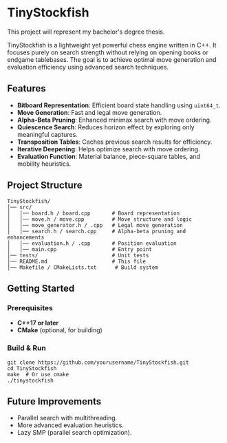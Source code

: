 # TinyStockfish

This project will represent my bachelor's degree thesis. 

TinyStockfish is a lightweight yet powerful chess engine written in C++. It focuses purely on search strength without relying on opening books or endgame tablebases. The goal is to achieve optimal move generation and evaluation efficiency using advanced search techniques. 

## Features
- **Bitboard Representation**: Efficient board state handling using `uint64_t`.
- **Move Generation**: Fast and legal move generation.
- **Alpha-Beta Pruning**: Enhanced minimax search with move ordering.
- **Quiescence Search**: Reduces horizon effect by exploring only meaningful captures.
- **Transposition Tables**: Caches previous search results for efficiency.
- **Iterative Deepening**: Helps optimize search with move ordering.
- **Evaluation Function**: Material balance, piece-square tables, and mobility heuristics.

## Project Structure
```
TinyStockfish/
│── src/
│   │── board.h / board.cpp       # Board representation
│   │── move.h / move.cpp         # Move structure and logic
│   │── move_generator.h / .cpp   # Legal move generation
│   │── search.h / search.cpp     # Alpha-beta pruning and enhancements
│   │── evaluation.h / .cpp       # Position evaluation
│   │── main.cpp                  # Entry point
│── tests/                        # Unit tests
│── README.md                     # This file
│── Makefile / CMakeLists.txt      # Build system
```

## Getting Started
### Prerequisites
- **C++17 or later**
- **CMake** (optional, for building)

### Build & Run
```
git clone https://github.com/yourusername/TinyStockfish.git
cd TinyStockfish
make  # Or use cmake
./tinystockfish
```

## Future Improvements
- Parallel search with multithreading.
- More advanced evaluation heuristics.
- Lazy SMP (parallel search optimization).

